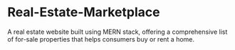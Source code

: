 # Real-Estate-Marketplace
A real estate website built using MERN stack, offering a comprehensive list of for-sale properties that helps consumers buy or rent a home.
